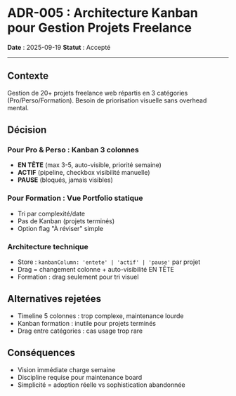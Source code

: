# ADR-005 : Architecture Kanban pour Gestion Projets Freelance

**Date** : 2025-09-19
**Statut** : Accepté

---

## Contexte

Gestion de 20+ projets freelance web répartis en 3 catégories (Pro/Perso/Formation). Besoin de priorisation visuelle sans overhead mental.

## Décision

### Pour Pro & Perso : Kanban 3 colonnes
- **EN TÊTE** (max 3-5, auto-visible, priorité semaine)
- **ACTIF** (pipeline, checkbox visibilité manuelle)
- **PAUSE** (bloqués, jamais visibles)

### Pour Formation : Vue Portfolio statique
- Tri par complexité/date
- Pas de Kanban (projets terminés)
- Option flag "À réviser" simple

### Architecture technique
- Store : `kanbanColumn: 'entete' | 'actif' | 'pause'` par projet
- Drag = changement colonne + auto-visibilité EN TÊTE
- Formation : drag seulement pour tri visuel

## Alternatives rejetées
- Timeline 5 colonnes : trop complexe, maintenance lourde
- Kanban formation : inutile pour projets terminés
- Drag entre catégories : cas usage trop rare

## Conséquences
- Vision immédiate charge semaine
- Discipline requise pour maintenance board
- Simplicité = adoption réelle vs sophistication abandonnée